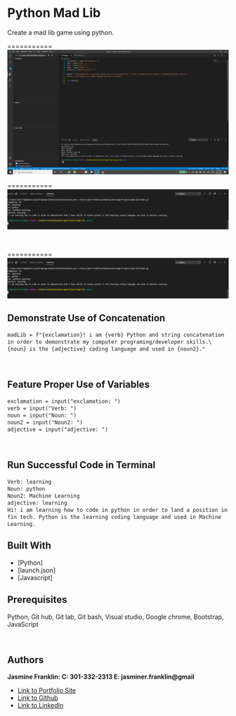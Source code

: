 # Python Mad Lib
Create a mad lib game using python.

===========
![Image](MadLib.png)

===========
![Image](terminal.png)

<br>

===========
![image](terminal.png)

## Demonstrate Use of Concatenation

```
madLib = f"{exclamation}! i am {verb} Python and string concatenation in order to demonstrate my computer programing/developer skills.\
{noun} is the {adjective} coding language and used in {noun2}."
```
<br>

## Feature Proper Use of Variables

```
exclamation = input("exclamation: ")
verb = input("Verb: ")
noun = input("Noun: ")
noun2 = input("Noun2: ")
adjective = input("adjective: ")
```
<br>

## Run Successful Code in Terminal

```
Verb: learning
Noun: python
Noun2: Machine Learning
adjective: learning
Hi! i am learning how to code in python in order to land a position in fin tech. Python is the learning coding language and used in Machine Learning.
```

## Built With

* [Python]
* [launch.json]
* [Javascript]
  


## Prerequisites

Python,
Git hub,
Git lab,
Git bash,
Visual studio,
Google chrome,
Bootstrap,
JavaScript

<br>

## Authors

**Jasmine Franklin: C: 301-332-2313 E: jasminer.franklin@gmail** 

- [Link to Portfolio Site](https://jas-f.github.io/responsive-portfolio/)
- [Link to Github](https://github.com/)
- [Link to LinkedIn](https://www.linkedin.com/in/jasmine-franklin-8b08ba121)
